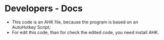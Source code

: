 # Developers - Docs
- This code is an AHK file, because the program is based on an AutoHotkey Script;
- For edit this code, than for check the edited code, you need install AHK.